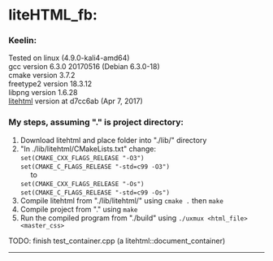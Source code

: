 # liteHTML_fb:

### Keelin:

Tested on linux (4.9.0-kali4-amd64)           <br/>
gcc version 6.3.0 20170516 (Debian 6.3.0-18)  <br/>
cmake version 3.7.2                           <br/>
freetype2 version 18.3.12                     <br/>
libpng version 1.6.28                         <br/>
[litehtml](https://github.com/litehtml/litehtml) version at d7cc6ab (Apr 7, 2017)

### My steps, assuming "." is project directory:
1. Download litehtml and place folder into "./lib/" directory
2. "In ./lib/litehtml/CMakeLists.txt" change:          </br>
    `set(CMAKE_CXX_FLAGS_RELEASE "-O3")`               </br>
    `set(CMAKE_C_FLAGS_RELEASE "-std=c99 -O3")`        </br>&nbsp;&nbsp;&nbsp;&nbsp;
        to                                             </br>
    `set(CMAKE_CXX_FLAGS_RELEASE "-Os")`               </br>
    `set(CMAKE_C_FLAGS_RELEASE "-std=c99 -Os")`
3. Compile litehtml from "./lib/litehtml/" using `cmake .` then `make`
4. Compile project from "." using `make`
5. Run the compiled program from "./build" using `./uxmux <html_file> <master_css>`

TODO: finish test_container.cpp (a litehtml::document_container)

---
